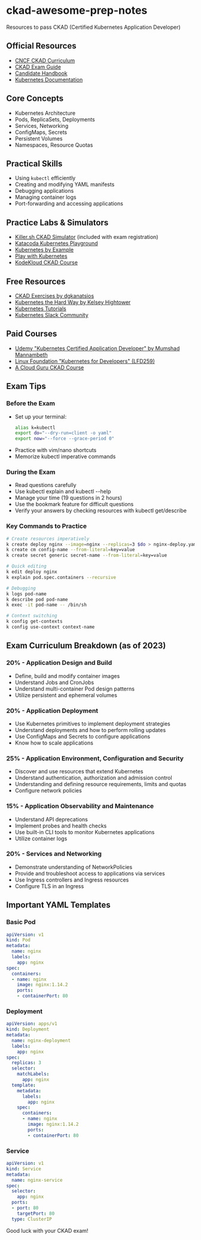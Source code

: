 # ckad-awesome-prep-notes

Resources to pass CKAD (Certified Kubernetes Application Developer)

## Official Resources

- [CNCF CKAD Curriculum](https://github.com/cncf/curriculum)
- [CKAD Exam Guide](https://docs.linuxfoundation.org/tc-docs/certification/certified-kubernetes-application-developer-ckad)
- [Candidate Handbook](https://docs.linuxfoundation.org/tc-docs/certification/lf-candidate-handbook)
- [Kubernetes Documentation](https://kubernetes.io/docs/)

## Core Concepts

- Kubernetes Architecture
- Pods, ReplicaSets, Deployments
- Services, Networking
- ConfigMaps, Secrets
- Persistent Volumes
- Namespaces, Resource Quotas

## Practical Skills

- Using `kubectl` efficiently
- Creating and modifying YAML manifests
- Debugging applications
- Managing container logs
- Port-forwarding and accessing applications

## Practice Labs & Simulators

- [Killer.sh CKAD Simulator](https://killer.sh/ckad) (included with exam registration)
- [Katacoda Kubernetes Playground](https://www.katacoda.com/courses/kubernetes)
- [Kubernetes by Example](https://kubernetesbyexample.com/)
- [Play with Kubernetes](https://labs.play-with-k8s.com/)
- [KodeKloud CKAD Course](https://kodekloud.com/courses/certified-kubernetes-application-developer-ckad/)

## Free Resources

- [CKAD Exercises by dgkanatsios](https://github.com/dgkanatsios/CKAD-exercises)
- [Kubernetes the Hard Way by Kelsey Hightower](https://github.com/kelseyhightower/kubernetes-the-hard-way)
- [Kubernetes Tutorials](https://kubernetes.io/docs/tutorials/)
- [Kubernetes Slack Community](https://kubernetes.slack.com/)

## Paid Courses

- [Udemy "Kubernetes Certified Application Developer" by Mumshad Mannambeth](https://www.udemy.com/course/certified-kubernetes-application-developer/)
- [Linux Foundation "Kubernetes for Developers" (LFD259)](https://training.linuxfoundation.org/training/kubernetes-for-developers/)
- [A Cloud Guru CKAD Course](https://acloudguru.com/course/certified-kubernetes-application-developer-ckad)

## Exam Tips

### Before the Exam
- Set up your terminal:
  ```bash
  alias k=kubectl
  export do="--dry-run=client -o yaml"
  export now="--force --grace-period 0"
  ```
- Practice with vim/nano shortcuts
- Memorize kubectl imperative commands

### During the Exam
- Read questions carefully
- Use kubectl explain and kubectl --help
- Manage your time (19 questions in 2 hours)
- Use the bookmark feature for difficult questions
- Verify your answers by checking resources with kubectl get/describe

### Key Commands to Practice
```bash
# Create resources imperatively
k create deploy nginx --image=nginx --replicas=3 $do > nginx-deploy.yaml
k create cm config-name --from-literal=key=value
k create secret generic secret-name --from-literal=key=value

# Quick editing
k edit deploy nginx
k explain pod.spec.containers --recursive

# Debugging
k logs pod-name
k describe pod pod-name
k exec -it pod-name -- /bin/sh

# Context switching
k config get-contexts
k config use-context context-name
```

## Exam Curriculum Breakdown (as of 2023)

### 20% - Application Design and Build
- Define, build and modify container images
- Understand Jobs and CronJobs
- Understand multi-container Pod design patterns
- Utilize persistent and ephemeral volumes

### 20% - Application Deployment
- Use Kubernetes primitives to implement deployment strategies
- Understand deployments and how to perform rolling updates
- Use ConfigMaps and Secrets to configure applications
- Know how to scale applications

### 25% - Application Environment, Configuration and Security
- Discover and use resources that extend Kubernetes
- Understand authentication, authorization and admission control
- Understanding and defining resource requirements, limits and quotas
- Configure network policies

### 15% - Application Observability and Maintenance
- Understand API deprecations
- Implement probes and health checks
- Use built-in CLI tools to monitor Kubernetes applications
- Utilize container logs

### 20% - Services and Networking
- Demonstrate understanding of NetworkPolicies
- Provide and troubleshoot access to applications via services
- Use Ingress controllers and Ingress resources
- Configure TLS in an Ingress

## Important YAML Templates

### Basic Pod
```yaml
apiVersion: v1
kind: Pod
metadata:
  name: nginx
  labels:
    app: nginx
spec:
  containers:
  - name: nginx
    image: nginx:1.14.2
    ports:
    - containerPort: 80
```

### Deployment
```yaml
apiVersion: apps/v1
kind: Deployment
metadata:
  name: nginx-deployment
  labels:
    app: nginx
spec:
  replicas: 3
  selector:
    matchLabels:
      app: nginx
  template:
    metadata:
      labels:
        app: nginx
    spec:
      containers:
      - name: nginx
        image: nginx:1.14.2
        ports:
        - containerPort: 80
```

### Service
```yaml
apiVersion: v1
kind: Service
metadata:
  name: nginx-service
spec:
  selector:
    app: nginx
  ports:
  - port: 80
    targetPort: 80
  type: ClusterIP
```

Good luck with your CKAD exam!

